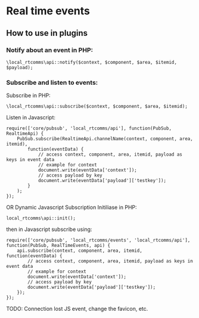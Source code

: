 # Real time events #

## How to use in plugins ##

### Notify about an event in PHP: ###

```
\local_rtcomms\api::notify($context, $component, $area, $itemid, $payload);
```

### Subscribe and listen to events: ###

Subscribe in PHP:
```
\local_rtcomms\api::subscribe($context, $component, $area, $itemid);
```
Listen in Javascript:
```
require(['core/pubsub', 'local_rtcomms/api'], function(PubSub, RealtimeApi) {
    PubSub.subscribe(RealtimeApi.channelName(context, component, area, itemid),
        function(eventData) {
            // access context, component, area, itemid, payload as keys in event data
            // example for context
            document.write(eventData['context']);
            // access payload by key
            document.write(eventData['payload']['testkey']);
        }
    );
});
```
OR
Dynamic Javascript Subscription
Initiliase in PHP:
```
local_rtcomms\api::init();
```
then in Javascript subscribe using:
```
require(['core/pubsub', 'local_rtcomms/events', 'local_rtcomms/api'], function(PubSub, RealTimeEvents, api) {
    api.subscribe(context, component, area, itemid, function(eventData) {
        // access context, component, area, itemid, payload as keys in event data
        // example for context
        document.write(eventData['context']);
        // access payload by key
        document.write(eventData['payload']['testkey']);
    });
});
```

TODO: Connection lost JS event, change the favicon, etc.
